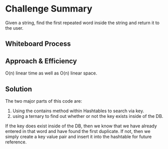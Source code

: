 # Challenge Summary
Given a string, find the first repeated word inside the string and return it to the user.

## Whiteboard Process
<!-- Embedded whiteboard image -->

## Approach & Efficiency
O(n) linear time as well as O(n) linear space.

## Solution
The two major parts of this code are:
1. Using the contains method within Hashtables to search via key.
2. using a ternary to find out whether or not the key exists inside of the DB.

If the key does exist inside of the DB, then we know that we have already entered in that word and have found the first duplicate.
If not, then we simply create a key value pair and insert it into the hashtable for future reference.

